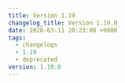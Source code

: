 ```yaml
---
title: Version 1.19
changelog_title: Version 1.19.0
date: 2020-03-11 20:23:08 +0000
tags:
  - changelogs
  - 1.19
  - deprecated
version: 1.19.0
---
```


<script src="https://gist.github.com/spinnaker-release/cc4410d674679c5765246a40f28e3cad.js?file=1.19.0.md"></script>
